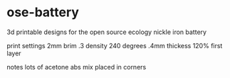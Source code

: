ose-battery
===========

3d printable designs for the open source ecology nickle iron battery

print settings
2mm brim
.3 density
240 degrees
.4mm thickess
120% first layer



notes
lots of acetone abs mix placed in corners

